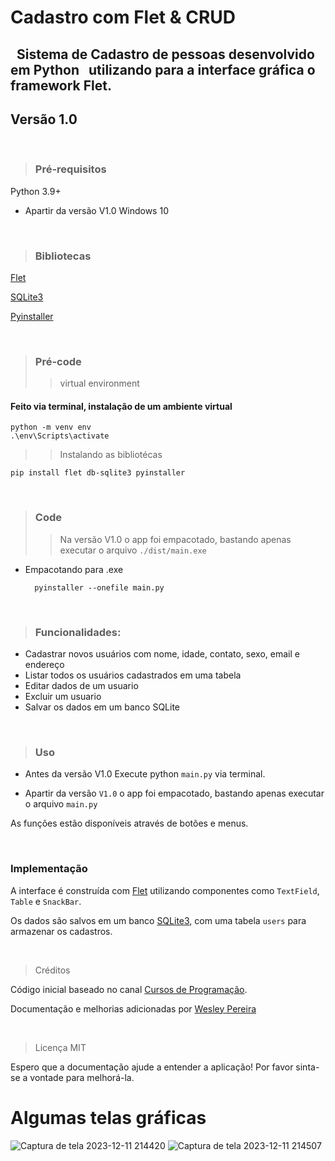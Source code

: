 # Cadastro com Flet & CRUD
&nbsp;
Sistema de Cadastro de pessoas desenvolvido em Python
&nbsp;
utilizando para a interface gráfica o framework Flet.
---
## Versão 1.0

&nbsp;

> ### Pré-requisitos

Python 3.9+

* Apartir da  versão V1.0
  Windows 10 
 
&nbsp;
  
> ### Bibliotecas
 
[Flet](https://flet.dev/docs/guides/python/getting-started/)
  
[SQLite3](https://www.sqlite.org/docs.html)

[Pyinstaller](https://pyinstaller.org/en/stable/)

&nbsp;
&nbsp;

> ### Pré-code
> > virtual environment
#### Feito via terminal, instalação de um ambiente virtual
    python -m venv env
    .\env\Scripts\activate

> > Instalando as bibliotécas

    pip install flet db-sqlite3 pyinstaller  

&nbsp;
> ### Code
> > Na versão V1.0 o app foi empacotado, bastando apenas executar o arquivo ``./dist/main.exe`` 

* Empacotando para .exe 

        pyinstaller --onefile main.py



&nbsp;
&nbsp;

> ### Funcionalidades:

* Cadastrar novos usuários com nome, idade, contato, sexo, email e endereço
* Listar todos os usuários cadastrados em uma tabela
* Editar dados de um usuario
* Excluir um usuario
* Salvar os dados em um banco SQLite

&nbsp;
&nbsp;

> ### Uso
* Antes da versão V1.0
Execute python `main.py` via terminal.
&nbsp;

* Apartir da versão ``V1.0`` o app foi empacotado, bastando apenas executar o arquivo `main.py`

As funções estão disponíveis através de botões e menus.

&nbsp;

### Implementação

A interface é construída com [Flet](https://flet.dev/docs/guides/python/getting-started/) utilizando componentes como `TextField`, `Table` e `SnackBar`.

Os dados são salvos em um banco [SQLite3](https://www.sqlite.org/docs.html), com uma tabela `users` para armazenar os cadastros.

&nbsp;
&nbsp;

> Créditos


Código inicial baseado no canal [Cursos de Programação](https://www.youtube.com/watch?v=cOzpRMBfvcY&list=WL&index=24).


Documentação e melhorias adicionadas por [Wesley Pereira](https://github.com/wesleyp846)



&nbsp;
> Licença
MIT


Espero que a documentação ajude a entender a aplicação! Por favor sinta-se a vontade para melhorá-la.


# Algumas telas gráficas


![Captura de tela 2023-12-11 214420](https://github.com/wesleyp846/Cadastro_com_flet/assets/101286798/2827c07f-eeff-45d2-adb7-0036138e0502)
![Captura de tela 2023-12-11 214507](https://github.com/wesleyp846/Cadastro_com_flet/assets/101286798/23f8d694-cb54-4c78-bd26-732e24d52356)

